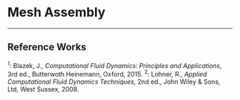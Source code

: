 # Mesh Assembly 
---



## Reference Works
<sup>1</sup>: Blazek, J., _Computational Fluid Dynamics: Principles and Applications_, 3rd ed., Butterwoth Heinemann, Oxford, 2015.
<sup>2</sup>: Lohner, R., _Applied Computational Fluid Dynamics Techniques_, 2nd ed., John Wiley & Sons, Ltd, West Sussex, 2008.



